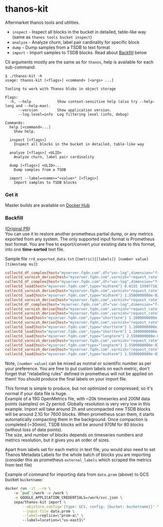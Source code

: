 # thanos-kit
Aftermarket thanos tools and utilities.  

- `inspect` - Inspect all blocks in the bucket in detailed, table-like way (same as `thanos tools bucket inspect`)
- `analyze` - Analyze churn, label pair cardinality for specific block
- `dump` - Dump samples from a TSDB to text format
- `import` - Import samples to TSDB blocks. Read about [Backfill](#backfill) below

Cli arguments mostly are the same as for `thanos`, help is available for each sub-command:  
```
$ ./thanos-kit -h
usage: thanos-kit [<flags>] <command> [<args> ...]

Tooling to work with Thanos blobs in object storage

Flags:
  -h, --help            Show context-sensitive help (also try --help-long and --help-man).
      --version         Show application version.
      --log.level=info  Log filtering level (info, debug)

Commands:
  help [<command>...]
    Show help.

  inspect [<flags>]
    Inspect all blocks in the bucket in detailed, table-like way

  analyze [<flags>] <ULID>
    Analyze churn, label pair cardinality

  dump [<flags>] <ULID>...
    Dump samples from a TSDB

  import --label=<name>="<value>" [<flags>]
    Import samples to TSDB blocks
```

### Get it
Master builds are available on [Docker Hub](https://hub.docker.com/repository/docker/sepa/thanos-kit/tags)

### Backfill

([Original PR](https://github.com/prometheus/prometheus/pull/7586))  
You can use it to restore another prometheus partial dump, or any metrics exported from any system. The only supported input format is Prometheus text format.
You are free to export/convert your existing data to this format, into one **time-sorted** text file.

Sample file `rrd_exported_data.txt` (`[metric]{[labels]} [number value] [timestamp ms]`):
```ini
collectd_df_complex{host="myserver.fqdn.com",df="var-log",dimension="free"} 5.8093906125e+10 1599771600000
collectd_varnish_derive{host="myserver.fqdn.com",varnish="request_rate",dimension="MAIN.client_req"} 2.3021666667e+01 1599771600000
collectd_df_complex{host="myserver.fqdn.com",df="var-log",dimension="free"} 5.8093906125e+10 1599771615000
collectd_load{host="myserver.fqdn.com",type="midterm"} 0.0155 1599771615000
collectd_varnish_derive{host="myserver.fqdn.com",varnish="request_rate",dimension="MAIN.client_req"} 2.3021666667e+01 1599771630000
collectd_load{host="myserver.fqdn.com",type="midterm"} 1.5500000000e-02 1599771630000
collectd_varnish_derive{host="myserver.fqdn.com",varnish="request_rate",dimension="MAIN.cache_hit"} 3.8054166667e+01 1599771645000
collectd_df_complex{host="myserver.fqdn.com",df="var-log",dimension="free"} 5.8093906125e+10 1599771645000
collectd_varnish_derive{host="myserver.fqdn.com",varnish="request_rate",dimension="MAIN.s_pipe"} 0 1599771660000
collectd_varnish_derive{host="myserver.fqdn.com",varnish="request_rate",dimension="MAIN.cache_hit"} 3.8054166667e+01 1599771675000
collectd_load{host="myserver.fqdn.com",type="shortterm"} 1.1000000000e-02 1599771675000
collectd_varnish_derive{host="myserver.fqdn.com",varnish="request_rate",dimension="MAIN.client_req"} 2.3021666667e+01 1599771690000
collectd_load{host="myserver.fqdn.com",type="shortterm"} 1.1000000000e-02 1599771690000
collectd_load{host="myserver.fqdn.com",type="shortterm"} 1.1000000000e-02 1599771705000
collectd_load{host="myserver.fqdn.com",type="longterm"} 2.5500000000e-02 1599771720000
collectd_varnish_derive{host="myserver.fqdn.com",varnish="request_rate",dimension="MAIN.s_pipe"} 0 1599771735000
collectd_load{host="myserver.fqdn.com"type="longterm"} 2.5500000000e-02 1599771735000
collectd_varnish_derive{host="myserver.fqdn.com",varnish="request_rate",dimension="MAIN.cache_hit"} 3.8054166667e+01 1599771750000
collectd_load{host="myserver.fqdn.com",type="midterm"} 1.5500000000e-02 1599771750000
```

Note, `[number value]` can be mixed as normal or scientific number as per your preference. You are free to put custom labels on each metric, don't forget that "relabelling rules" defined in prometheus will not be applied on them! You should produce the final labels on your import file.

This format is simple to produce, but not optimized or compressed, so it's normal if your data file is huge.  
Example of a 19G OpenMetrics file, with ~20k timeseries and 200M data points (samples) on 2y period. Globally resolution is very very low in this example. 
Import will take around 2h and uncompacted new TSDB blocks will be around 2.1G for 7600 blocks. When prometheus scan them, it starts automatically compacting them in the background. Once compaction is completed (~30min), TSDB blocks will be around 970M for 80 blocks (without loss of data points).  
The size, and number of blocks depends on timeseries numbers and metrics resolution, but it gives you an order of sizes.

Apart from labels set for each metric in text file, you would also need to set Thanos Metadata Labels for the whole batch of blocks you are importing (consider this as prometheus `external_labels` which scraped the metrics from text file)

Example of command for importing data from `data.prom` (above) to GCS bucket `bucketname`:
```bash
docker run -it --rm \ 
    -v `pwd`:/work -w /work \
    -e GOOGLE_APPLICATION_CREDENTIALS=/work/svc.json \ 
    sepa/thanos-kit import \
        --objstore.config='{type: GCS, config: {bucket: bucketname}}' \
        --input-file data.prom \
        --label=replica=\"prom-a\" \ 
        --label=location=\"us-east1\"
```
